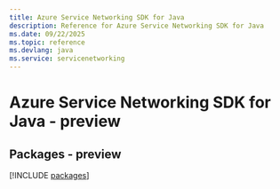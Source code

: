```yaml
---
title: Azure Service Networking SDK for Java
description: Reference for Azure Service Networking SDK for Java
ms.date: 09/22/2025
ms.topic: reference
ms.devlang: java
ms.service: servicenetworking
---
```

# Azure Service Networking SDK for Java - preview
## Packages - preview
[!INCLUDE [packages](service-networking-index.md)]